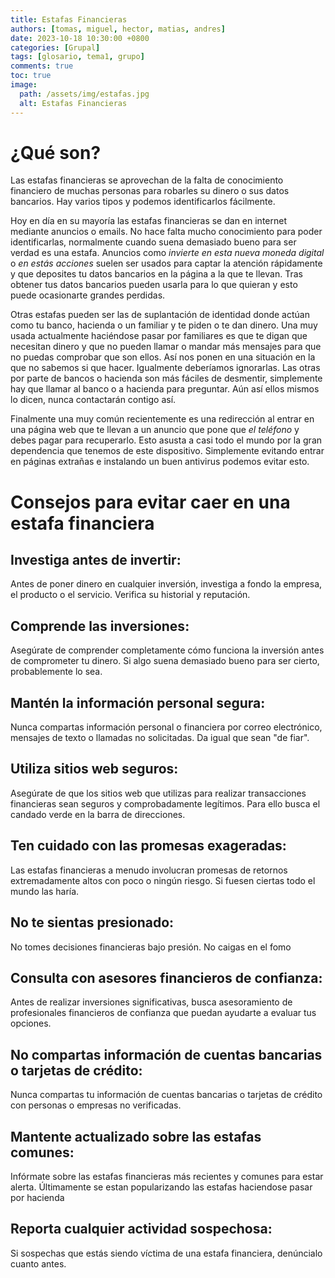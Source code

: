 ```yaml
---
title: Estafas Financieras
authors: [tomas, miguel, hector, matias, andres]
date: 2023-10-18 10:30:00 +0800
categories: [Grupal]
tags: [glosario, tema1, grupo]
comments: true
toc: true
image:
  path: /assets/img/estafas.jpg
  alt: Estafas Financieras
---
```


# ¿Qué son?

Las estafas financieras se aprovechan de la falta de conocimiento financiero de muchas personas para robarles su dinero o sus datos bancarios. Hay varios tipos y podemos identificarlos fácilmente.

Hoy en día en su mayoría las estafas financieras se dan en internet mediante anuncios o emails. No hace falta mucho conocimiento para poder identificarlas, normalmente cuando suena demasiado bueno para ser verdad es una estafa.
Anuncios como *invierte en esta nueva moneda digital* o *en estás acciones* suelen ser usados para captar la atención rápidamente y que deposites tu datos bancarios en la página a la que te llevan. Tras obtener tus datos bancarios pueden usarla para lo que quieran y esto puede ocasionarte grandes perdidas.

Otras estafas pueden ser las de suplantación de identidad donde actúan como tu banco, hacienda o un familiar y te piden o te dan dinero. Una muy usada actualmente haciéndose pasar por familiares es que te digan que necesitan dinero y que no pueden llamar o mandar más mensajes para que no puedas comprobar que son ellos. Así nos ponen en una situación en la que no sabemos si que hacer. Igualmente deberíamos ignorarlas. Las otras por parte de bancos o hacienda son más fáciles de desmentir, simplemente hay que llamar al banco o a hacienda para preguntar. Aún así ellos mismos lo dicen, nunca contactarán contigo así.

Finalmente una muy común recientemente es una redirección al entrar en una página web que te llevan a un anuncio que pone que *el teléfono* y debes pagar para recuperarlo. Esto asusta a casi todo el mundo por la gran dependencia que tenemos de este dispositivo. Simplemente evitando entrar en páginas extrañas e instalando un buen antivirus podemos evitar esto.

# Consejos para evitar caer en una estafa financiera

## Investiga antes de invertir: 
Antes de poner dinero en cualquier inversión, investiga a fondo la empresa, el producto o el servicio. Verifica su historial y reputación.

## Comprende las inversiones:
Asegúrate de comprender completamente cómo funciona la inversión antes de comprometer tu dinero. Si algo suena demasiado bueno para ser cierto, probablemente lo sea.

## Mantén la información personal segura: 
Nunca compartas información personal o financiera por correo electrónico, mensajes de texto o llamadas no solicitadas. Da igual que sean "de fiar".

## Utiliza sitios web seguros: 
Asegúrate de que los sitios web que utilizas para realizar transacciones financieras sean seguros y comprobadamente legítimos. Para ello busca el candado verde en la barra de direcciones.

## Ten cuidado con las promesas exageradas: 
Las estafas financieras a menudo involucran promesas de retornos extremadamente altos con poco o ningún riesgo. Si fuesen ciertas todo el mundo las haría.

## No te sientas presionado: 
No tomes decisiones financieras bajo presión. No caigas en el fomo

## Consulta con asesores financieros de confianza: 
Antes de realizar inversiones significativas, busca asesoramiento de profesionales financieros de confianza que puedan ayudarte a evaluar tus opciones.

## No compartas información de cuentas bancarias o tarjetas de crédito: 
Nunca compartas tu información de cuentas bancarias o tarjetas de crédito con personas o empresas no verificadas.

## Mantente actualizado sobre las estafas comunes: 
Infórmate sobre las estafas financieras más recientes y comunes para estar alerta. Últimamente se estan popularizando las estafas haciendose pasar por hacienda

## Reporta cualquier actividad sospechosa: 
Si sospechas que estás siendo víctima de una estafa financiera, denúncialo cuanto antes.
